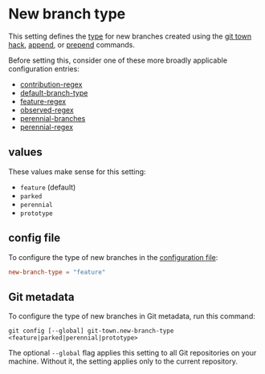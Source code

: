 # New branch type

This setting defines the [type](../branch-types.md) for new branches created
using the [git town hack](../commands/hack.md), [append](../commands/append.md),
or [prepend](../commands/prepend.md) commands.

Before setting this, consider one of these more broadly applicable configuration
entries:

- [contribution-regex](contribution-regex.md)
- [default-branch-type](unknown-branch-type.md)
- [feature-regex](feature-regex.md)
- [observed-regex](observed-regex.md)
- [perennial-branches](perennial-branches.md)
- [perennial-regex](perennial-regex.md)

## values

These values make sense for this setting:

- `feature` (default)
- `parked`
- `perennial`
- `prototype`

## config file

To configure the type of new branches in the
[configuration file](../configuration-file.md):

```toml
new-branch-type = "feature"
```

## Git metadata

To configure the type of new branches in Git metadata, run this command:

```wrap
git config [--global] git-town.new-branch-type <feature|parked|perennial|prototype>
```

The optional `--global` flag applies this setting to all Git repositories on
your machine. Without it, the setting applies only to the current repository.
